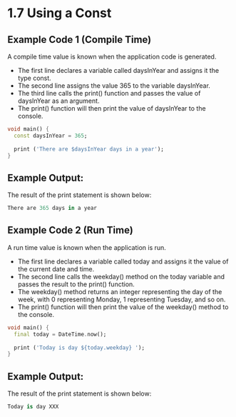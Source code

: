 # 1.7 Using a Const

## Example Code 1 (Compile Time)

A compile time value is known when the application code is generated.

* The first line declares a variable called daysInYear and assigns it the type const.
* The second line assigns the value 365 to the variable daysInYear.
* The third line calls the print() function and passes the value of daysInYear as an argument.
* The print() function will then print the value of daysInYear to the console.

```dart
void main() {
  const daysInYear = 365;
  
  print ('There are $daysInYear days in a year');
}

```

## Example Output:

The result of the print statement is shown below:

```dart
There are 365 days in a year
```


## Example Code 2 (Run Time)

A run time value is known when the application is run.

* The first line declares a variable called today and assigns it the value of the current date and time.
* The second line calls the weekday() method on the today variable and passes the result to the print() function.
* The weekday() method returns an integer representing the day of the week, with 0 representing Monday, 1 representing Tuesday, and so on.
* The print() function will then print the value of the weekday() method to the console.

```dart
void main() {
  final today = DateTime.now();
  
  print ('Today is day ${today.weekday} ');
}

```

## Example Output:

The result of the print statement is shown below:

```dart
Today is day XXX
```
